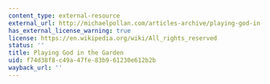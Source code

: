 ```yaml
---
content_type: external-resource
external_url: http://michaelpollan.com/articles-archive/playing-god-in-the-garden/
has_external_license_warning: true
license: https://en.wikipedia.org/wiki/All_rights_reserved
status: ''
title: Playing God in the Garden
uid: f74d38f8-c49a-47fe-83b9-61230e612b2b
wayback_url: ''
---
```

